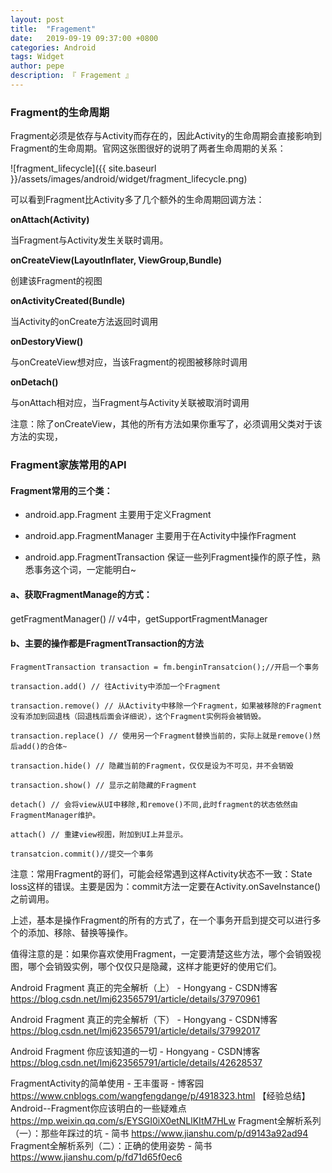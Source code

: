 ```yaml
---
layout: post
title:  "Fragement"
date:   2019-09-19 09:37:00 +0800
categories: Android
tags: Widget
author: pepe
description: 『 Fragement 』
---
```


### **Fragment的生命周期**

Fragment必须是依存与Activity而存在的，因此Activity的生命周期会直接影响到Fragment的生命周期。官网这张图很好的说明了两者生命周期的关系：

![fragment_lifecycle]({{ site.baseurl }}/assets/images/android/widget/fragment_lifecycle.png)

可以看到Fragment比Activity多了几个额外的生命周期回调方法：

**onAttach(Activity)**

当Fragment与Activity发生关联时调用。

**onCreateView(LayoutInflater, ViewGroup,Bundle)**

创建该Fragment的视图

**onActivityCreated(Bundle)**

当Activity的onCreate方法返回时调用

**onDestoryView()**

与onCreateView想对应，当该Fragment的视图被移除时调用

**onDetach()**

与onAttach相对应，当Fragment与Activity关联被取消时调用

注意：除了onCreateView，其他的所有方法如果你重写了，必须调用父类对于该方法的实现，


### **Fragment家族常用的API**

#### Fragment常用的三个类：

* android.app.Fragment 主要用于定义Fragment

* android.app.FragmentManager 主要用于在Activity中操作Fragment

* android.app.FragmentTransaction 保证一些列Fragment操作的原子性，熟悉事务这个词，一定能明白~

#### a、获取FragmentManage的方式：

getFragmentManager() // v4中，getSupportFragmentManager

#### b、主要的操作都是FragmentTransaction的方法
```
FragmentTransaction transaction = fm.benginTransatcion();//开启一个事务

transaction.add() // 往Activity中添加一个Fragment

transaction.remove() // 从Activity中移除一个Fragment，如果被移除的Fragment没有添加到回退栈（回退栈后面会详细说），这个Fragment实例将会被销毁。

transaction.replace() // 使用另一个Fragment替换当前的，实际上就是remove()然后add()的合体~

transaction.hide() // 隐藏当前的Fragment，仅仅是设为不可见，并不会销毁

transaction.show() // 显示之前隐藏的Fragment

detach() // 会将view从UI中移除,和remove()不同,此时fragment的状态依然由FragmentManager维护。

attach() // 重建view视图，附加到UI上并显示。

transatcion.commit()//提交一个事务
```

注意：常用Fragment的哥们，可能会经常遇到这样Activity状态不一致：State loss这样的错误。主要是因为：commit方法一定要在Activity.onSaveInstance()之前调用。

上述，基本是操作Fragment的所有的方式了，在一个事务开启到提交可以进行多个的添加、移除、替换等操作。

值得注意的是：如果你喜欢使用Fragment，一定要清楚这些方法，哪个会销毁视图，哪个会销毁实例，哪个仅仅只是隐藏，这样才能更好的使用它们。





















Android Fragment 真正的完全解析（上） - Hongyang - CSDN博客
https://blog.csdn.net/lmj623565791/article/details/37970961

Android Fragment 真正的完全解析（下） - Hongyang - CSDN博客
https://blog.csdn.net/lmj623565791/article/details/37992017

Android Fragment 你应该知道的一切 - Hongyang - CSDN博客
https://blog.csdn.net/lmj623565791/article/details/42628537



FragmentActivity的简单使用 - 王丰蛋哥 - 博客园
https://www.cnblogs.com/wangfengdange/p/4918323.html
【经验总结】Android--Fragment你应该明白的一些疑难点
https://mp.weixin.qq.com/s/EYSGI0iX0etNLlKItM7HLw
Fragment全解析系列（一）：那些年踩过的坑 - 简书
https://www.jianshu.com/p/d9143a92ad94
Fragment全解析系列（二）：正确的使用姿势 - 简书
https://www.jianshu.com/p/fd71d65f0ec6

